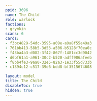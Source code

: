 ```yaml
---
ppid: 3696
name: The Child
role: warlock
factions:
- grymkin
scans: 6
cards:
- f3bc4829-54dc-3595-a09e-a9a8f55e49a3
- 761bb413-58b5-3d53-a506-b5128f70ea0c
- f43ba4a3-d082-3f42-867f-1481cc3d9042
- d6bf61a1-a961-30c2-b520-adff906afeeb
- f8bb4fe3-9aa0-32e5-82a3-1e33f55d733b
- c1394c12-c517-39d6-bdd8-bf3515674608

layout: model
title: The Child
disableToc: true
hidden: true
---
```

